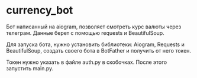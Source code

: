 # currency_bot
Бот написанный на aiogram, позволяет смотреть курс валюты через телеграм. Данные берет с помощью requests и BeautifulSoup.

Для запуска бота, нужно установить библиотеки: Aiogram, Requests и BeautifulSoup, создать своего бота в BotFather и получить от него токен. 

Токен нужно указать в файле auth.py в скобочках. После этого запустить main.py. 
